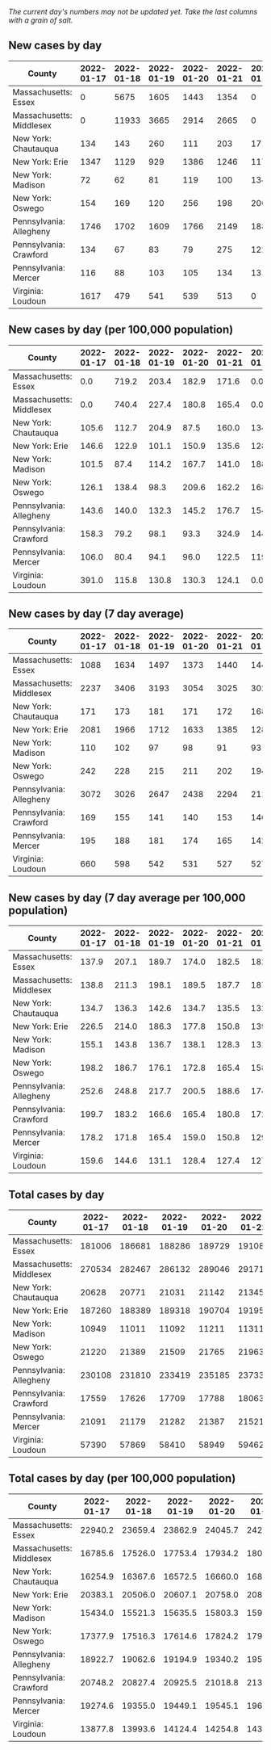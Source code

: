 _The current day's numbers may not be updated yet. Take the last columns with a grain of salt._
## New cases by day

| County | 2022-01-17 | 2022-01-18 | 2022-01-19 | 2022-01-20 | 2022-01-21 | 2022-01-22 | 2022-01-23 |
| --- | --- | --- | --- | --- | --- | --- | --- |
| Massachusetts: Essex | 0 | 5675 | 1605 | 1443 | 1354 | 0 |  |
| Massachusetts: Middlesex | 0 | 11933 | 3665 | 2914 | 2665 | 0 |  |
| New York: Chautauqua | 134 | 143 | 260 | 111 | 203 | 171 | 150 |
| New York: Erie | 1347 | 1129 | 929 | 1386 | 1246 | 1177 | 1006 |
| New York: Madison | 72 | 62 | 81 | 119 | 100 | 134 | 47 |
| New York: Oswego | 154 | 169 | 120 | 256 | 198 | 206 | 158 |
| Pennsylvania: Allegheny | 1746 | 1702 | 1609 | 1766 | 2149 | 1881 | 1045 |
| Pennsylvania: Crawford | 134 | 67 | 83 | 79 | 275 | 122 | 107 |
| Pennsylvania: Mercer | 116 | 88 | 103 | 105 | 134 | 131 | 62 |
| Virginia: Loudoun | 1617 | 479 | 541 | 539 | 513 | 0 |  |

## New cases by day (per 100,000 population)

| County | 2022-01-17 | 2022-01-18 | 2022-01-19 | 2022-01-20 | 2022-01-21 | 2022-01-22 | 2022-01-23 |
| --- | --- | --- | --- | --- | --- | --- | --- |
| Massachusetts: Essex | 0.0 | 719.2 | 203.4 | 182.9 | 171.6 | 0.0 |  |
| Massachusetts: Middlesex | 0.0 | 740.4 | 227.4 | 180.8 | 165.4 | 0.0 |  |
| New York: Chautauqua | 105.6 | 112.7 | 204.9 | 87.5 | 160.0 | 134.7 | 118.2 |
| New York: Erie | 146.6 | 122.9 | 101.1 | 150.9 | 135.6 | 128.1 | 109.5 |
| New York: Madison | 101.5 | 87.4 | 114.2 | 167.7 | 141.0 | 188.9 | 66.3 |
| New York: Oswego | 126.1 | 138.4 | 98.3 | 209.6 | 162.2 | 168.7 | 129.4 |
| Pennsylvania: Allegheny | 143.6 | 140.0 | 132.3 | 145.2 | 176.7 | 154.7 | 85.9 |
| Pennsylvania: Crawford | 158.3 | 79.2 | 98.1 | 93.3 | 324.9 | 144.2 | 126.4 |
| Pennsylvania: Mercer | 106.0 | 80.4 | 94.1 | 96.0 | 122.5 | 119.7 | 56.7 |
| Virginia: Loudoun | 391.0 | 115.8 | 130.8 | 130.3 | 124.1 | 0.0 |  |

## New cases by day (7 day average)

| County | 2022-01-17 | 2022-01-18 | 2022-01-19 | 2022-01-20 | 2022-01-21 | 2022-01-22 | 2022-01-23 |
| --- | --- | --- | --- | --- | --- | --- | --- |
| Massachusetts: Essex | 1088 | 1634 | 1497 | 1373 | 1440 | 1440 |  |
| Massachusetts: Middlesex | 2237 | 3406 | 3193 | 3054 | 3025 | 3025 |  |
| New York: Chautauqua | 171 | 173 | 181 | 171 | 172 | 168 | 167 |
| New York: Erie | 2081 | 1966 | 1712 | 1633 | 1385 | 1283 | 1174 |
| New York: Madison | 110 | 102 | 97 | 98 | 91 | 93 | 88 |
| New York: Oswego | 242 | 228 | 215 | 211 | 202 | 194 | 180 |
| Pennsylvania: Allegheny | 3072 | 3026 | 2647 | 2438 | 2294 | 2119 | 1700 |
| Pennsylvania: Crawford | 169 | 155 | 141 | 140 | 153 | 146 | 124 |
| Pennsylvania: Mercer | 195 | 188 | 181 | 174 | 165 | 142 | 106 |
| Virginia: Loudoun | 660 | 598 | 542 | 531 | 527 | 527 |  |

## New cases by day (7 day average per 100,000 population)

| County | 2022-01-17 | 2022-01-18 | 2022-01-19 | 2022-01-20 | 2022-01-21 | 2022-01-22 | 2022-01-23 |
| --- | --- | --- | --- | --- | --- | --- | --- |
| Massachusetts: Essex | 137.9 | 207.1 | 189.7 | 174.0 | 182.5 | 182.5 |  |
| Massachusetts: Middlesex | 138.8 | 211.3 | 198.1 | 189.5 | 187.7 | 187.7 |  |
| New York: Chautauqua | 134.7 | 136.3 | 142.6 | 134.7 | 135.5 | 132.4 | 131.6 |
| New York: Erie | 226.5 | 214.0 | 186.3 | 177.8 | 150.8 | 139.7 | 127.8 |
| New York: Madison | 155.1 | 143.8 | 136.7 | 138.1 | 128.3 | 131.1 | 124.0 |
| New York: Oswego | 198.2 | 186.7 | 176.1 | 172.8 | 165.4 | 158.9 | 147.4 |
| Pennsylvania: Allegheny | 252.6 | 248.8 | 217.7 | 200.5 | 188.6 | 174.3 | 139.8 |
| Pennsylvania: Crawford | 199.7 | 183.2 | 166.6 | 165.4 | 180.8 | 172.5 | 146.5 |
| Pennsylvania: Mercer | 178.2 | 171.8 | 165.4 | 159.0 | 150.8 | 129.8 | 96.9 |
| Virginia: Loudoun | 159.6 | 144.6 | 131.1 | 128.4 | 127.4 | 127.4 |  |

## Total cases by day

| County | 2022-01-17 | 2022-01-18 | 2022-01-19 | 2022-01-20 | 2022-01-21 | 2022-01-22 | 2022-01-23 |
| --- | --- | --- | --- | --- | --- | --- | --- |
| Massachusetts: Essex | 181006 | 186681 | 188286 | 189729 | 191083 | 191083 |  |
| Massachusetts: Middlesex | 270534 | 282467 | 286132 | 289046 | 291711 | 291711 |  |
| New York: Chautauqua | 20628 | 20771 | 21031 | 21142 | 21345 | 21516 | 21666 |
| New York: Erie | 187260 | 188389 | 189318 | 190704 | 191950 | 193127 | 194133 |
| New York: Madison | 10949 | 11011 | 11092 | 11211 | 11311 | 11445 | 11492 |
| New York: Oswego | 21220 | 21389 | 21509 | 21765 | 21963 | 22169 | 22327 |
| Pennsylvania: Allegheny | 230108 | 231810 | 233419 | 235185 | 237334 | 239215 | 240260 |
| Pennsylvania: Crawford | 17559 | 17626 | 17709 | 17788 | 18063 | 18185 | 18292 |
| Pennsylvania: Mercer | 21091 | 21179 | 21282 | 21387 | 21521 | 21652 | 21714 |
| Virginia: Loudoun | 57390 | 57869 | 58410 | 58949 | 59462 | 59462 |  |

## Total cases by day (per 100,000 population)

| County | 2022-01-17 | 2022-01-18 | 2022-01-19 | 2022-01-20 | 2022-01-21 | 2022-01-22 | 2022-01-23 |
| --- | --- | --- | --- | --- | --- | --- | --- |
| Massachusetts: Essex | 22940.2 | 23659.4 | 23862.9 | 24045.7 | 24217.3 | 24217.3 |  |
| Massachusetts: Middlesex | 16785.6 | 17526.0 | 17753.4 | 17934.2 | 18099.6 | 18099.6 |  |
| New York: Chautauqua | 16254.9 | 16367.6 | 16572.5 | 16660.0 | 16819.9 | 16954.7 | 17072.9 |
| New York: Erie | 20383.1 | 20506.0 | 20607.1 | 20758.0 | 20893.6 | 21021.7 | 21131.2 |
| New York: Madison | 15434.0 | 15521.3 | 15635.5 | 15803.3 | 15944.2 | 16133.1 | 16199.4 |
| New York: Oswego | 17377.9 | 17516.3 | 17614.6 | 17824.2 | 17986.4 | 18155.1 | 18284.5 |
| Pennsylvania: Allegheny | 18922.7 | 19062.6 | 19194.9 | 19340.2 | 19516.9 | 19671.6 | 19757.5 |
| Pennsylvania: Crawford | 20748.2 | 20827.4 | 20925.5 | 21018.8 | 21343.7 | 21487.9 | 21614.3 |
| Pennsylvania: Mercer | 19274.6 | 19355.0 | 19449.1 | 19545.1 | 19667.5 | 19787.2 | 19843.9 |
| Virginia: Loudoun | 13877.8 | 13993.6 | 14124.4 | 14254.8 | 14378.8 | 14378.8 |  |
